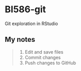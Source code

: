 # BI586-git
Git exploration in RStudio
## My notes
> 1. Edit and save files
> 2. Commit changes
> 3. Push changes to GitHub
